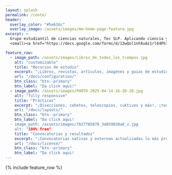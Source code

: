 ```yaml
---
layout: splash
permalink: /conte/
header:
  overlay_color: "#5e616c"
  overlay_image: /assets/images/mm-home-page-feature.jpg
excerpt: >
  Grupo estudiantil de ciencias naturales, Tec SLP. Aplicando ciencia y tecnología de hoy para el mañana..<br />
  <small><a href="https://docs.google.com/forms/d/13wQol1nFAuAz1rl64Ph75WmIGqtalhrLBy1rZt4yMmQ/edit?pli=1">Liga de registro v4.26.2</a></small>

feature_row:
  - image_path: /assets/images/Libros_de_todos_los_tiempos.jpg
    alt: "customizable"
    title: "Recursos de estudio"
    excerpt: "¡Libros, revistas, artículos, imagenes y guias de estudio que reunimos para todos!."
    url: "/docs/configuration/"
    btn_class: "btn--primary"
    btn_label: "Da click aqui!"
  - image_path: /assets/images/PHOTO-2025-04-14-16-20-28.jpg
    alt: "fully responsive"
    title: "Prácticas"
    excerpt: "¡Disecciones, cohetes, telescopios, cuktivos y más!, ¡todo aquí!."
    url: "/docs/layouts/"
    btn_class: "btn--primary"
    btn_label: "Da click aqui!
  - image_path: /assets/images/7827785878_34859830a8_z.jpg
    alt: "100% free"
    title: "Convocatorias y resultados"
    excerpt: "¡Convocatorias nativas y externas actualizadas lo más pronto posible con sus resultados correspondientes!!"
    url: "/docs/license/"
    btn_class: "btn--primary"
    btn_label: "Da click aqui! 
---
```


{% include feature_row %}
